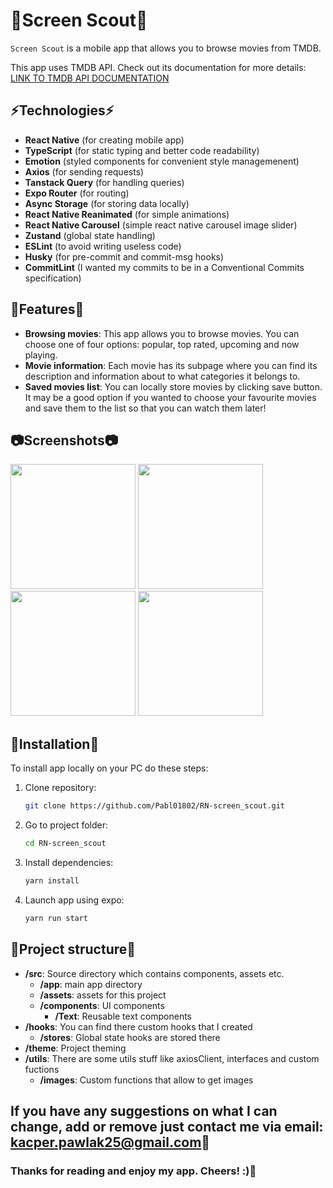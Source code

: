 # 📱Screen Scout📱

`Screen Scout` is a mobile app that allows you to browse movies from TMDB.

This app uses TMDB API. Check out its documentation for more details:
[LINK TO TMDB API DOCUMENTATION](https://developer.themoviedb.org/reference/intro/getting-started)

## ⚡Technologies⚡

- **React Native** (for creating mobile app)
- **TypeScript** (for static typing and better code readability)
- **Emotion** (styled components for convenient style managemenent)
- **Axios** (for sending requests)
- **Tanstack Query** (for handling queries)
- **Expo Router** (for routing)
- **Async Storage** (for storing data locally)
- **React Native Reanimated** (for simple animations)
- **React Native Carousel** (simple react native carousel image slider)
- **Zustand** (global state handling)
- **ESLint** (to avoid writing useless code)
- **Husky** (for pre-commit and commit-msg hooks)
- **CommitLint** (I wanted my commits to be in a Conventional Commits specification)

## 💎Features💎 

- **Browsing movies**: This app allows you to browse movies. You can choose one of four options: popular, top rated, upcoming and now playing.
- **Movie information**: Each movie has its subpage where you can find its description and information about to what categories it belongs to.
- **Saved movies list**: You can locally store movies by clicking save button. It may be a good option if you wanted to choose your favourite movies and save them to the list so that you can watch them later!

## 📷Screenshots📷
<img src="https://github.com/user-attachments/assets/dd39bca9-0e30-472c-ad71-a1f8ae6c68ec" width=200 />
<img src="https://github.com/user-attachments/assets/4cea2035-4cb9-47bc-905d-1c306fa5905e" width=200 />
<img src="https://github.com/user-attachments/assets/398a105a-adc8-4628-946a-006ead9d83d5" width=200 />
<img src="https://github.com/user-attachments/assets/c4ffbed5-7592-4241-864f-69fbc1d518b7" width=200 />

## 🔗Installation🔗

To install app locally on your PC do these steps:

1. Clone repository:
    ```bash
    git clone https://github.com/Pabl01802/RN-screen_scout.git
    ```
2. Go to project folder:
    ```bash
    cd RN-screen_scout
    ```
3. Install dependencies:
    ```bash
    yarn install
    ```
4. Launch app using expo:
    ```bash
    yarn run start
    ```

## 📄Project structure📄

- **/src**: Source directory which contains components, assets etc.
  - **/app**: main app directory
  - **/assets**: assets for this project
  - **/components**: UI components
    - **/Text**: Reusable text components
- **/hooks**: You can find there custom hooks that I created
  - **/stores**: Global state hooks are stored there
- **/theme**: Project theming
- **/utils**: There are some utils stuff like axiosClient, interfaces and custom fuctions
  - **/images**: Custom functions that allow to get images

## If you have any suggestions on what I can change, add or remove just contact me via email: kacper.pawlak25@gmail.com📧
### Thanks for reading and enjoy my app. Cheers! :)🎉 
